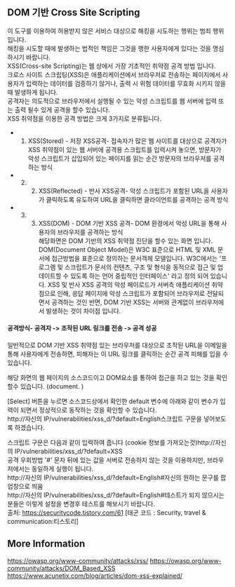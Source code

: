## DOM 기반 Cross Site Scripting
이 도구를 이용하여 허용받지 않은 서비스 대상으로 해킹을 시도하는 행위는 범죄 행위 입니다.   
해킹을 시도할 때에 발생하는 법적인 책임은 그것을 행한 사용자에게 있다는 것을 명심하시기 바랍니다.    
XSS(Cross-site Scripting)는 웹 상에서 가장 기초적인 취약점 공격 방법 입니다.   
크로스 사이트 스크립팅(XSS)은 애플리케이션에서 브라우저로 전송하는 페이지에서 사용자가 입력하는 데이터를 검증하기 않거나, 출력 시 위험 데이터를 무효화 시키지 않을 때 발생하게 됩니다.   
공격자는 의도적으로 브라우저에서 실행될 수 있는 악성 스크립트를 웹 서버에 입력 또는 출력 될수 있게 공격을 할수 있습니다.    
XSS 취약점을 이용한 공격 방법은 크게 3가지로 분류됩니다.      
- 1. XSS(Stored) - 저장 XSS공격- 접속자가 많은 웹 사이트를 대상으로 공격자가 XSS 취약점이 있는 웹 서버에 공격용 스크립트를 입력시켜 놓으면, 방문자가 악성 스크립트가 삽입되어 있는 페이지를 읽는 순간 방문자의 브라우저를 공격하는 방식   
- 2. 2. XSS(Reflected) - 반사 XSS공격- 악성 스크립트가 포함된 URL을 사용자가 클릭하도록 유도하여 URL을 클릭하면 클라이언트를 공격하는 공격 방식      
- 3. 3. XSS(DOM) - DOM 기반 XSS 공격- DOM 환경에서 악성 URL을 통해 사용자의 브라우저를 공격하는 방식     
해당화면은 DOM 기반의 XSS 취약점 진단을 할수 있는 화면 입니다.
DOM(Document Object Model)은 W3C 표준으로 HTML 및 XML 문서에 접근방법을 표준으로 정의하는 문서객체 모델입니다.
W3C에서는 '프로그램 및 스크립트가 문서의 컨텐츠, 구조 및 형식을 동적으로 접근 및 업데이트할 수 있도록 하는 언어 중립적인 인터페이스' 라고 정의 되어 있습니다.
XSS 및 반사 XSS 공격의 악성 페이로드가 서버측 애플리케이션 취약점으로 인해, 응답 페이지에 악성 스크립트가 포함되어 브라우저로 전달되면서 공격하는 것인 반면,
DOM 기반 XSS는 서버와 관계없이 브라우저에서 발생하는 것이 차이점 입니다.

#### 공격방식- 공격자 -> 조작된 URL 링크를 전송 -> 공격 성공

일반적으로 DOM 기반 XSS 취약점 있는 브라우저를 대상으로 조작된 URL을 이메일을 통해 사용자에게 전송하면, 피해자는 이 URL 링크를 클릭하는 순간 공격 피해를 입을 수 있습니다.

해당 화면의 웹 페이지의 소스코드이고 DOM요소를 통하여 접근을 하고 있는 것을 확인 할수 있습니다. (document. )

[Select] 버튼을 누르면 소스코드상에서 확인한 default 변수에 아래와 같이 변수가 입력이 되면서 정상적으로 동작하는 것을 확인할 수 있습니다.     
http://자신의 IP/vulnerabilities/xss_d/?default=English스크립트 구문을 넣어보도록 하겠습니다.    

스크립트 구문은 다음과 같이 입력하여 줍니다 (cookie 정보를 가져오는것)http://자신의 IP/vulnerabilities/xss_d/?default=<script>alert(document.cookie)</script>XSS      
공격 우회방법 '#' 문자 뒤에 있는 값을 서버로 전송하지 않는 것을 이용하지만, 브라우저에서는 동일하게 실행이 됩니다.    
http://자신의 IP/vulnerabilities/xss_d/?default=English#<script>alert(document.cookie)</script>자신의 원하는 문구를 팝업창으로 띄움     
http://자신의 IP/vulnerabilities/xss_d/?default=English#<script>alert("XSS TEST")</script>테스트가 되지 않으시는 분들은 이렇게 설정을 변경후 테스트를 해보시기 바랍니다.     
출처: https://securitycode.tistory.com/61 [태군 코드 : Security, travel & communication:티스토리]





## More Information
https://owasp.org/www-community/attacks/xss/
https://owasp.org/www-community/attacks/DOM_Based_XSS
https://www.acunetix.com/blog/articles/dom-xss-explained/
